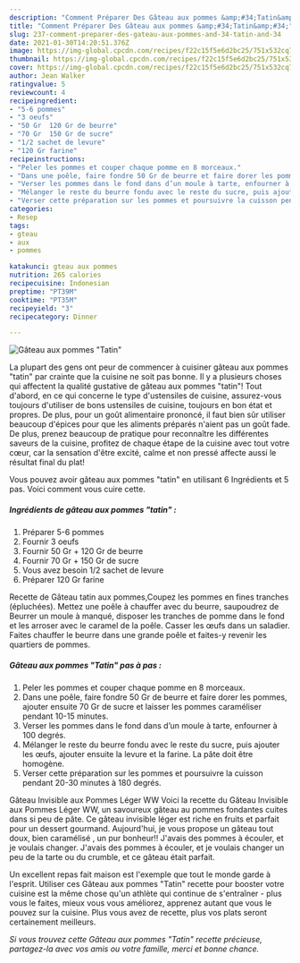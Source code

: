 ```yaml
---
description: "Comment Préparer Des Gâteau aux pommes &amp;#34;Tatin&amp;#34;"
title: "Comment Préparer Des Gâteau aux pommes &amp;#34;Tatin&amp;#34;"
slug: 237-comment-preparer-des-gateau-aux-pommes-and-34-tatin-and-34
date: 2021-01-30T14:20:51.376Z
image: https://img-global.cpcdn.com/recipes/f22c15f5e6d2bc25/751x532cq70/gateau-aux-pommes-tatin-photo-principale-de-la-recette.jpg
thumbnail: https://img-global.cpcdn.com/recipes/f22c15f5e6d2bc25/751x532cq70/gateau-aux-pommes-tatin-photo-principale-de-la-recette.jpg
cover: https://img-global.cpcdn.com/recipes/f22c15f5e6d2bc25/751x532cq70/gateau-aux-pommes-tatin-photo-principale-de-la-recette.jpg
author: Jean Walker
ratingvalue: 5
reviewcount: 4
recipeingredient:
- "5-6 pommes"
- "3 oeufs"
- "50 Gr  120 Gr de beurre"
- "70 Gr  150 Gr de sucre"
- "1/2 sachet de levure"
- "120 Gr farine"
recipeinstructions:
- "Peler les pommes et couper chaque pomme en 8 morceaux."
- "Dans une poêle, faire fondre 50 Gr de beurre et faire dorer les pommes, ajouter ensuite 70 Gr de sucre et laisser les pommes caraméliser pendant 10-15 minutes."
- "Verser les pommes dans le fond dans d’un moule à tarte, enfourner à 100 degrés."
- "Mélanger le reste du beurre fondu avec le reste du sucre, puis ajouter les œufs, ajouter ensuite la levure et la farine. La pâte doit être homogène."
- "Verser cette préparation sur les pommes et poursuivre la cuisson pendant 20-30 minutes à 180 degrés."
categories:
- Resep
tags:
- gteau
- aux
- pommes

katakunci: gteau aux pommes 
nutrition: 265 calories
recipecuisine: Indonesian
preptime: "PT39M"
cooktime: "PT35M"
recipeyield: "3"
recipecategory: Dinner

---
```



![Gâteau aux pommes &#34;Tatin&#34;](https://img-global.cpcdn.com/recipes/f22c15f5e6d2bc25/751x532cq70/gateau-aux-pommes-tatin-photo-principale-de-la-recette.jpg)

La plupart des gens ont peur de commencer à cuisiner gâteau aux pommes &#34;tatin&#34; par crainte que la cuisine ne soit pas bonne. Il y a plusieurs choses qui affectent la qualité gustative de gâteau aux pommes &#34;tatin&#34;! Tout d'abord, en ce qui concerne le type d'ustensiles de cuisine, assurez-vous toujours d'utiliser de bons ustensiles de cuisine, toujours en bon état et propres. De plus, pour un goût alimentaire prononcé, il faut bien sûr utiliser beaucoup d'épices pour que les aliments préparés n'aient pas un goût fade. De plus, prenez beaucoup de pratique pour reconnaître les différentes saveurs de la cuisine, profitez de chaque étape de la cuisine avec tout votre cœur, car la sensation d'être excité, calme et non pressé affecte aussi le résultat final du plat!

<!--inarticleads1-->

Vous pouvez avoir gâteau aux pommes &#34;tatin&#34; en utilisant 6 Ingrédients et 5 pas. Voici comment vous cuire cette.

##### Ingrédients de gâteau aux pommes &#34;tatin&#34; :

1. Préparer 5-6 pommes
1. Fournir 3 oeufs
1. Fournir 50 Gr + 120 Gr de beurre
1. Fournir 70 Gr + 150 Gr de sucre
1. Vous avez besoin 1/2 sachet de levure
1. Préparer 120 Gr farine


Recette de Gâteau tatin aux pommes,Coupez les pommes en fines tranches (épluchées). Mettez une poêle à chauffer avec du beurre, saupoudrez de Beurrer un moule à manqué, disposer les tranches de pomme dans le fond et les arroser avec le caramel de la poêle. Casser les œufs dans un saladier. Faites chauffer le beurre dans une grande poêle et faites-y revenir les quartiers de pommes. 

<!--inarticleads2-->

##### Gâteau aux pommes &#34;Tatin&#34; pas à pas :

1. Peler les pommes et couper chaque pomme en 8 morceaux.
1. Dans une poêle, faire fondre 50 Gr de beurre et faire dorer les pommes, ajouter ensuite 70 Gr de sucre et laisser les pommes caraméliser pendant 10-15 minutes.
1. Verser les pommes dans le fond dans d’un moule à tarte, enfourner à 100 degrés.
1. Mélanger le reste du beurre fondu avec le reste du sucre, puis ajouter les œufs, ajouter ensuite la levure et la farine. La pâte doit être homogène.
1. Verser cette préparation sur les pommes et poursuivre la cuisson pendant 20-30 minutes à 180 degrés.


Gâteau Invisible aux Pommes Léger WW Voici la recette du Gâteau Invisible aux Pommes Léger WW, un savoureux gâteau au pommes fondantes cuites dans si peu de pâte. Ce gâteau invisible léger est riche en fruits et parfait pour un dessert gourmand. Aujourd&#39;hui, je vous propose un gâteau tout doux, bien caramélisé , un pur bonheur!! J&#39;avais des pommes à écouler, et je voulais changer. J&#39;avais des pommes à écouler, et je voulais changer un peu de la tarte ou du crumble, et ce gâteau était parfait. 

<!--inarticleads1-->

<p>
Un excellent repas fait maison est l'exemple que tout le monde garde à l'esprit. Utiliser ces Gâteau aux pommes &#34;Tatin&#34; recette pour booster votre cuisine est la même chose qu'un athlète qui continue de s'entraîner - plus vous le faites, mieux vous vous améliorez, apprenez autant que vous le pouvez sur la cuisine. Plus vous avez de recette, plus vos plats seront certainement meilleurs.
</p>

<p>
<i>Si vous trouvez cette Gâteau aux pommes &#34;Tatin&#34; recette précieuse, partagez-la avec vos amis ou votre famille, merci et bonne chance.</i>
</p>
